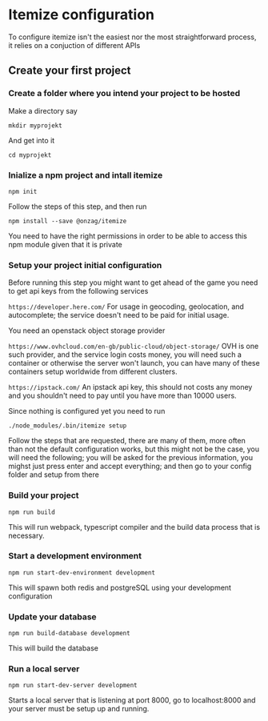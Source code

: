 # Itemize configuration

To configure itemize isn't the easiest nor the most straightforward process, it relies on a conjuction of different APIs 

## Create your first project

### Create a folder where you intend your project to be hosted

Make a directory say

`mkdir myprojekt`

And get into it

`cd myprojekt`

### Inialize a npm project and intall itemize

`npm init`

Follow the steps of this step, and then run

`npm install --save @onzag/itemize`

You need to have the right permissions in order to be able to access this npm module given that it is private

### Setup your project initial configuration

Before running this step you might want to get ahead of the game you need to get api keys from the following services

`https://developer.here.com/` For usage in geocoding, geolocation, and autocomplete; the service doesn't need to be paid for initial usage.

You need an openstack object storage provider

`https://www.ovhcloud.com/en-gb/public-cloud/object-storage/` OVH is one such provider, and the service login costs money, you will need such a container or otherwise the server won't launch, you can have many of these containers setup worldwide from different clusters.

`https://ipstack.com/` An ipstack api key, this should not costs any money and you shouldn't need to pay until you have more than 10000 users.

Since nothing is configured yet you need to run

`./node_modules/.bin/itemize setup`

Follow the steps that are requested, there are many of them, more often than not the default configuration works, but this might not be the case, you will need the following; you will be asked for the previous information, you mighst just press enter and accept everything; and then go to your config folder and setup from there

### Build your project

`npm run build`

This will run webpack, typescript compiler and the build data process that is necessary.

### Start a development environment

`npm run start-dev-environment development`

This will spawn both redis and postgreSQL using your development configuration

### Update your database

`npm run build-database development`

This will build the database

### Run a local server

`npm run start-dev-server development`

Starts a local server that is listening at port 8000, go to localhost:8000 and your server must be setup up and running.